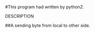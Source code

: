 

#This program had written by python2.
  
  
  DESCRIPTION
  
##A sending byte from local to other side.
